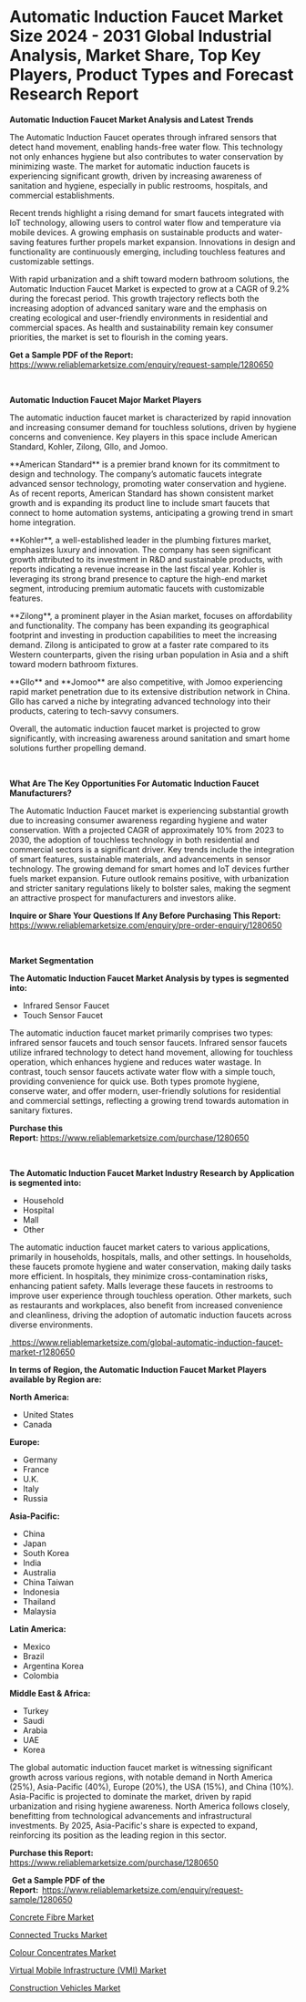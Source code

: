 <p><h1>Automatic Induction Faucet Market Size 2024 - 2031 Global Industrial Analysis, Market Share, Top Key Players, Product Types and Forecast Research Report</h1></p><p><strong>Automatic Induction Faucet Market Analysis and Latest Trends</strong></p>
<p><p>The Automatic Induction Faucet operates through infrared sensors that detect hand movement, enabling hands-free water flow. This technology not only enhances hygiene but also contributes to water conservation by minimizing waste. The market for automatic induction faucets is experiencing significant growth, driven by increasing awareness of sanitation and hygiene, especially in public restrooms, hospitals, and commercial establishments. </p><p>Recent trends highlight a rising demand for smart faucets integrated with IoT technology, allowing users to control water flow and temperature via mobile devices. A growing emphasis on sustainable products and water-saving features further propels market expansion. Innovations in design and functionality are continuously emerging, including touchless features and customizable settings. </p><p>With rapid urbanization and a shift toward modern bathroom solutions, the Automatic Induction Faucet Market is expected to grow at a CAGR of 9.2% during the forecast period. This growth trajectory reflects both the increasing adoption of advanced sanitary ware and the emphasis on creating ecological and user-friendly environments in residential and commercial spaces. As health and sustainability remain key consumer priorities, the market is set to flourish in the coming years.</p></p>
<p><strong>Get a Sample PDF of the Report:&nbsp;</strong> <a href="https://www.reliablemarketsize.com/enquiry/request-sample/1280650?utm_campaign=1766&utm_medium=2&utm_source=Github&utm_content=ia&utm_term=10122024&utm_id=automatic-induction-faucet">https://www.reliablemarketsize.com/enquiry/request-sample/1280650</a></p>
<p>&nbsp;</p>
<p><strong>Automatic Induction Faucet Major Market Players</strong></p>
<p><p>The automatic induction faucet market is characterized by rapid innovation and increasing consumer demand for touchless solutions, driven by hygiene concerns and convenience. Key players in this space include American Standard, Kohler, Zilong, Gllo, and Jomoo. </p><p>**American Standard** is a premier brand known for its commitment to design and technology. The company’s automatic faucets integrate advanced sensor technology, promoting water conservation and hygiene. As of recent reports, American Standard has shown consistent market growth and is expanding its product line to include smart faucets that connect to home automation systems, anticipating a growing trend in smart home integration.</p><p>**Kohler**, a well-established leader in the plumbing fixtures market, emphasizes luxury and innovation. The company has seen significant growth attributed to its investment in R&D and sustainable products, with reports indicating a revenue increase in the last fiscal year. Kohler is leveraging its strong brand presence to capture the high-end market segment, introducing premium automatic faucets with customizable features.</p><p>**Zilong**, a prominent player in the Asian market, focuses on affordability and functionality. The company has been expanding its geographical footprint and investing in production capabilities to meet the increasing demand. Zilong is anticipated to grow at a faster rate compared to its Western counterparts, given the rising urban population in Asia and a shift toward modern bathroom fixtures.</p><p>**Gllo** and **Jomoo** are also competitive, with Jomoo experiencing rapid market penetration due to its extensive distribution network in China. Gllo has carved a niche by integrating advanced technology into their products, catering to tech-savvy consumers.</p><p>Overall, the automatic induction faucet market is projected to grow significantly, with increasing awareness around sanitation and smart home solutions further propelling demand.</p></p>
<p>&nbsp;</p>
<p><strong>What Are The Key Opportunities For Automatic Induction Faucet Manufacturers?</strong></p>
<p><p>The Automatic Induction Faucet market is experiencing substantial growth due to increasing consumer awareness regarding hygiene and water conservation. With a projected CAGR of approximately 10% from 2023 to 2030, the adoption of touchless technology in both residential and commercial sectors is a significant driver. Key trends include the integration of smart features, sustainable materials, and advancements in sensor technology. The growing demand for smart homes and IoT devices further fuels market expansion. Future outlook remains positive, with urbanization and stricter sanitary regulations likely to bolster sales, making the segment an attractive prospect for manufacturers and investors alike.</p></p>
<p><strong>Inquire or Share Your Questions If Any Before Purchasing This Report:</strong> <a href="https://www.reliablemarketsize.com/enquiry/pre-order-enquiry/1280650?utm_campaign=1766&utm_medium=2&utm_source=Github&utm_content=ia&utm_term=10122024&utm_id=automatic-induction-faucet">https://www.reliablemarketsize.com/enquiry/pre-order-enquiry/1280650</a></p>
<p>&nbsp;</p>
<p><strong>Market Segmentation</strong></p>
<p><strong>The Automatic Induction Faucet Market Analysis by types is segmented into:</strong></p>
<p><ul><li>Infrared Sensor Faucet</li><li>Touch Sensor Faucet</li></ul></p>
<p><p>The automatic induction faucet market primarily comprises two types: infrared sensor faucets and touch sensor faucets. Infrared sensor faucets utilize infrared technology to detect hand movement, allowing for touchless operation, which enhances hygiene and reduces water wastage. In contrast, touch sensor faucets activate water flow with a simple touch, providing convenience for quick use. Both types promote hygiene, conserve water, and offer modern, user-friendly solutions for residential and commercial settings, reflecting a growing trend towards automation in sanitary fixtures.</p></p>
<p><strong>Purchase this Report:&nbsp;</strong><a href="https://www.reliablemarketsize.com/purchase/1280650?utm_campaign=1766&utm_medium=2&utm_source=Github&utm_content=ia&utm_term=10122024&utm_id=automatic-induction-faucet">https://www.reliablemarketsize.com/purchase/1280650</a></p>
<p>&nbsp;</p>
<p><strong>The Automatic Induction Faucet Market Industry Research by Application is segmented into:</strong></p>
<p><ul><li>Household</li><li>Hospital</li><li>Mall</li><li>Other</li></ul></p>
<p><p>The automatic induction faucet market caters to various applications, primarily in households, hospitals, malls, and other settings. In households, these faucets promote hygiene and water conservation, making daily tasks more efficient. In hospitals, they minimize cross-contamination risks, enhancing patient safety. Malls leverage these faucets in restrooms to improve user experience through touchless operation. Other markets, such as restaurants and workplaces, also benefit from increased convenience and cleanliness, driving the adoption of automatic induction faucets across diverse environments.</p></p>
<p><a href="https://www.reliablemarketsize.com/global-automatic-induction-faucet-market-r1280650?utm_campaign=1766&utm_medium=2&utm_source=Github&utm_content=ia&utm_term=10122024&utm_id=automatic-induction-faucet">&nbsp;https://www.reliablemarketsize.com/global-automatic-induction-faucet-market-r1280650</a></p>
<p><strong>In terms of Region, the Automatic Induction Faucet Market Players available by Region are:</strong></p>
<p>
    <p> <strong> North America: </strong>
        <ul>
            <li>United States</li>
            <li>Canada</li>
        </ul>
        </p> 
    <p> <strong> Europe: </strong>
        <ul>
            <li>Germany</li>
            <li>France</li>
            <li>U.K.</li>
            <li>Italy</li>
            <li>Russia</li>
        </ul>
        </p> 
    <p> <strong> Asia-Pacific: </strong>
        <ul>
            <li>China</li>
            <li>Japan</li>
            <li>South Korea</li>
            <li>India</li>
            <li>Australia</li>
            <li>China Taiwan</li>
            <li>Indonesia</li>
            <li>Thailand</li>
            <li>Malaysia</li>
        </ul>
        </p> 
    <p> <strong> Latin America: </strong>
        <ul>
            <li>Mexico</li>
            <li>Brazil</li>
            <li>Argentina Korea</li>
            <li>Colombia</li>
        </ul>
        </p> 
    <p> <strong> Middle East & Africa: </strong>
        <ul>
            <li>Turkey</li>
            <li>Saudi</li>
            <li>Arabia</li>
            <li>UAE</li>
            <li>Korea</li>
        </ul>
    </p>
    </p>
<p><p>The global automatic induction faucet market is witnessing significant growth across various regions, with notable demand in North America (25%), Asia-Pacific (40%), Europe (20%), the USA (15%), and China (10%). Asia-Pacific is projected to dominate the market, driven by rapid urbanization and rising hygiene awareness. North America follows closely, benefitting from technological advancements and infrastructural investments. By 2025, Asia-Pacific's share is expected to expand, reinforcing its position as the leading region in this sector.</p></p>
<p><strong>Purchase this Report: </strong><a href="https://www.reliablemarketsize.com/purchase/1280650?utm_campaign=1766&utm_medium=2&utm_source=Github&utm_content=ia&utm_term=10122024&utm_id=automatic-induction-faucet">https://www.reliablemarketsize.com/purchase/1280650</a></p>
<p>&nbsp;<strong>Get a Sample PDF of the Report:&nbsp;&nbsp;</strong><a href="https://www.reliablemarketsize.com/enquiry/request-sample/1280650?utm_campaign=1766&utm_medium=2&utm_source=Github&utm_content=ia&utm_term=10122024&utm_id=automatic-induction-faucet">https://www.reliablemarketsize.com/enquiry/request-sample/1280650</a></p>
<p><strong></strong></p>
<p><p><a href="https://www.linkedin.com/pulse/c-hannibex-sqmmf?utm_campaign=1766&utm_medium=2&utm_source=Github&utm_content=ia&utm_term=10122024&utm_id=automatic-induction-faucet">Concrete Fibre Market</a></p><p><a href="https://www.linkedin.com/pulse/whats-fueling-connected-trucks-markets-growth-10-cagr-projected-bpa3e?utm_campaign=1766&utm_medium=2&utm_source=Github&utm_content=ia&utm_term=10122024&utm_id=automatic-induction-faucet">Connected Trucks Market</a></p><p><a href="https://www.linkedin.com/pulse/c-hannibex-sqmmf?utm_campaign=1766&utm_medium=2&utm_source=Github&utm_content=ia&utm_term=10122024&utm_id=automatic-induction-faucet">Colour Concentrates Market</a></p><p><a href="https://github.com/XavierTyler76/Market-Research-Report-List-1/blob/main/virtual-mobile-infrastructure-vmi-market.md?utm_campaign=1766&utm_medium=2&utm_source=Github&utm_content=ia&utm_term=10122024&utm_id=automatic-induction-faucet">Virtual Mobile Infrastructure (VMI) Market</a></p><p><a href="https://www.linkedin.com/pulse/c-hannibex-sqmmf?utm_campaign=1766&utm_medium=2&utm_source=Github&utm_content=ia&utm_term=10122024&utm_id=automatic-induction-faucet">Construction Vehicles Market</a></p></p>